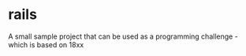 # rails
A small sample project that can be used as a programming challenge - which is based on 18xx
